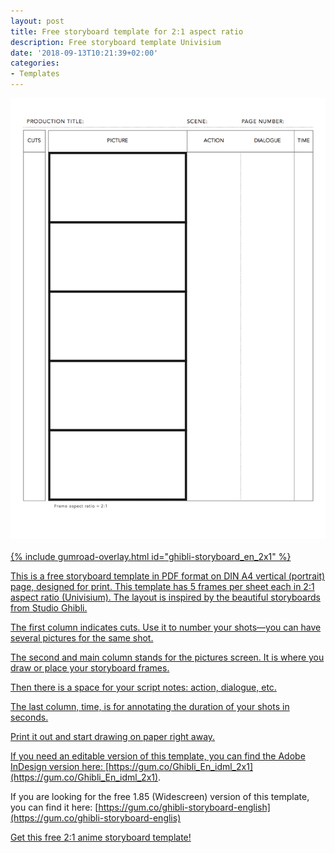 ```yaml
---
layout: post
title: Free storyboard template for 2:1 aspect ratio
description: Free storyboard template Univisium
date: '2018-09-13T10:21:39+02:00'
categories:
- Templates
---
```

<a href="https://gum.co/ghibli-storyboard_en_2x1"><img src="/images/Film-Storyboards.com__Free_PDF_Storyboard-template_2x1_A4-vertical_print.png"/>
<br/><br/>
{% include gumroad-overlay.html id="ghibli-storyboard_en_2x1" %}

This is a free storyboard template in PDF format on DIN A4 vertical (portrait) page, designed for print. This template has 5 frames per sheet each in 2:1 aspect ratio (Univisium). The layout is inspired by the beautiful storyboards from Studio Ghibli.

The first column indicates cuts. Use it to number your shots—you can have several pictures for the same shot.

The second and main column stands for the pictures screen. It is where you draw or place your storyboard frames.

Then there is a space for your script notes: action, dialogue, etc.

The last column, time, is for annotating the duration of your shots in seconds.

Print it out and start drawing on paper right away.

If you need an editable version of this template, you can find the Adobe InDesign version here: [https://gum.co/Ghibli_En_idml_2x1](https://gum.co/Ghibli_En_idml_2x1).

If you are looking for the free 1.85 (Widescreen) version of this template, you can find it here: [https://gum.co/ghibli-storyboard-english](https://gum.co/ghibli-storyboard-englis)


<script src="https://gumroad.com/js/gumroad.js"></script><a class="gumroad-button" href="https://gum.co/ghibli-storyboard_en_2x1?wanted=true" target="_blank">Get this free 2:1 anime storyboard template!</a>
